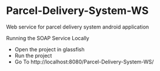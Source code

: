 # Parcel-Delivery-System-WS
Web service for parcel delivery system android application

Running the SOAP Service Locally
- Open the project in glassfish
- Run the project
- Go To http://localhost:8080/Parcel-Delivery-System-WS/

